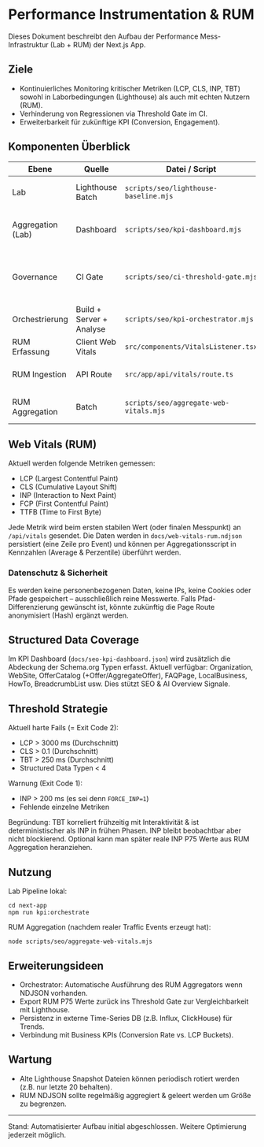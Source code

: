 # Performance Instrumentation & RUM

Dieses Dokument beschreibt den Aufbau der Performance Mess-Infrastruktur (Lab + RUM) der Next.js App.

## Ziele
- Kontinuierliches Monitoring kritischer Metriken (LCP, CLS, INP, TBT) sowohl in Laborbedingungen (Lighthouse) als auch mit echten Nutzern (RUM).
- Verhinderung von Regressionen via Threshold Gate im CI.
- Erweiterbarkeit für zukünftige KPI (Conversion, Engagement).

## Komponenten Überblick
| Ebene | Quelle | Datei / Script | Zweck |
|-------|--------|----------------|-------|
| Lab | Lighthouse Batch | `scripts/seo/lighthouse-baseline.mjs` | Erzeugt Snapshots pro Seite |
| Aggregation (Lab) | Dashboard | `scripts/seo/kpi-dashboard.mjs` | Aggregiert Metriken & Structured Data |
| Governance | CI Gate | `scripts/seo/ci-threshold-gate.mjs` | Erzwingt Schwellen (LCP/CLS/TBT) + Warnung für INP |
| Orchestrierung | Build + Server + Analyse | `scripts/seo/kpi-orchestrator.mjs` | End-to-End Pipeline |
| RUM Erfassung | Client Web Vitals | `src/components/VitalsListener.tsx` | Sendet Web Vitals an API |
| RUM Ingestion | API Route | `src/app/api/vitals/route.ts` | Persistiert Events (NDJSON) |
| RUM Aggregation | Batch | `scripts/seo/aggregate-web-vitals.mjs` | Aggregiert NDJSON → JSON |

## Web Vitals (RUM)
Aktuell werden folgende Metriken gemessen:
- LCP (Largest Contentful Paint)
- CLS (Cumulative Layout Shift)
- INP (Interaction to Next Paint)
- FCP (First Contentful Paint)
- TTFB (Time to First Byte)

Jede Metrik wird beim ersten stabilen Wert (oder finalen Messpunkt) an `/api/vitals` gesendet. Die Daten werden in `docs/web-vitals-rum.ndjson` persistiert (eine Zeile pro Event) und können per Aggregationsscript in Kennzahlen (Average & Perzentile) überführt werden.

### Datenschutz & Sicherheit
Es werden keine personenbezogenen Daten, keine IPs, keine Cookies oder Pfade gespeichert – ausschließlich reine Messwerte. Falls Pfad-Differenzierung gewünscht ist, könnte zukünftig die Page Route anonymisiert (Hash) ergänzt werden.

## Structured Data Coverage
Im KPI Dashboard (`docs/seo-kpi-dashboard.json`) wird zusätzlich die Abdeckung der Schema.org Typen erfasst. Aktuell verfügbar: Organization, WebSite, OfferCatalog (+Offer/AggregateOffer), FAQPage, LocalBusiness, HowTo, BreadcrumbList usw. Dies stützt SEO & AI Overview Signale.

## Threshold Strategie
Aktuell harte Fails (= Exit Code 2):
- LCP > 3000 ms (Durchschnitt)
- CLS > 0.1 (Durchschnitt)
- TBT > 250 ms (Durchschnitt)
- Structured Data Typen < 4

Warnung (Exit Code 1):
- INP > 200 ms (es sei denn `FORCE_INP=1`)
- Fehlende einzelne Metriken

Begründung: TBT korreliert frühzeitig mit Interaktivität & ist deterministischer als INP in frühen Phasen. INP bleibt beobachtbar aber nicht blockierend. Optional kann man später reale INP P75 Werte aus RUM Aggregation heranziehen.

## Nutzung
Lab Pipeline lokal:
```
cd next-app
npm run kpi:orchestrate
```
RUM Aggregation (nachdem realer Traffic Events erzeugt hat):
```
node scripts/seo/aggregate-web-vitals.mjs
```

## Erweiterungsideen
- Orchestrator: Automatische Ausführung des RUM Aggregators wenn NDJSON vorhanden.
- Export RUM P75 Werte zurück ins Threshold Gate zur Vergleichbarkeit mit Lighthouse.
- Persistenz in externe Time-Series DB (z.B. Influx, ClickHouse) für Trends.
- Verbindung mit Business KPIs (Conversion Rate vs. LCP Buckets).

## Wartung
- Alte Lighthouse Snapshot Dateien können periodisch rotiert werden (z.B. nur letzte 20 behalten).
- RUM NDJSON sollte regelmäßig aggregiert & geleert werden um Größe zu begrenzen.

---
Stand: Automatisierter Aufbau initial abgeschlossen. Weitere Optimierung jederzeit möglich.
